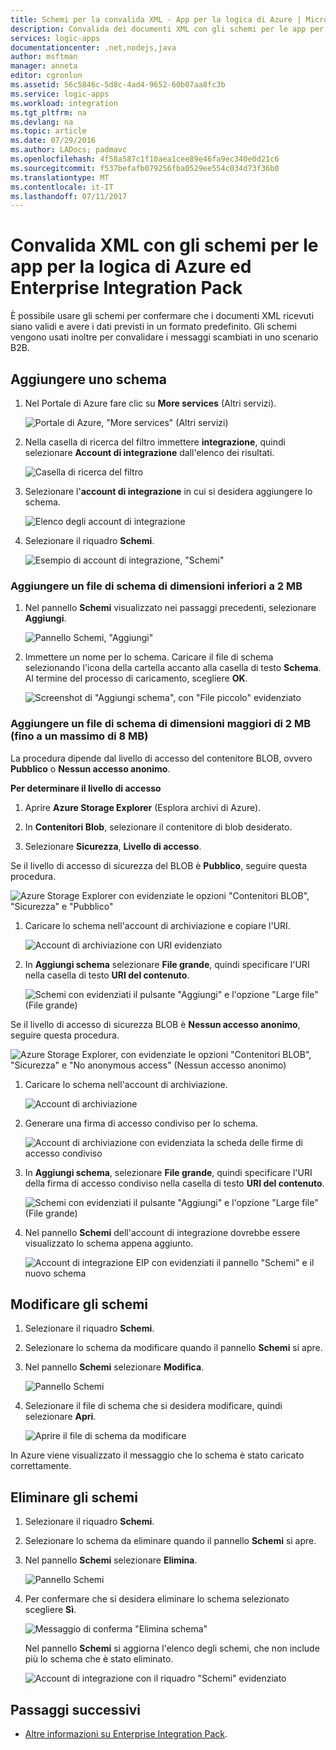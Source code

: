 ```yaml
---
title: Schemi per la convalida XML - App per la logica di Azure | Microsoft Docs
description: Convalida dei documenti XML con gli schemi per le app per la logica di Azure ed Enterprise Integration Pack
services: logic-apps
documentationcenter: .net,nodejs,java
author: msftman
manager: anneta
editor: cgronlun
ms.assetid: 56c5846c-5d8c-4ad4-9652-60b07aa8fc3b
ms.service: logic-apps
ms.workload: integration
ms.tgt_pltfrm: na
ms.devlang: na
ms.topic: article
ms.date: 07/29/2016
ms.author: LADocs; padmavc
ms.openlocfilehash: 4f58a587c1f10aea1cee89e46fa9ec340e0d21c6
ms.sourcegitcommit: f537befafb079256fba0529ee554c034d73f36b0
ms.translationtype: MT
ms.contentlocale: it-IT
ms.lasthandoff: 07/11/2017
---
```

# <a name="validate-xml-with-schemas-for-azure-logic-apps-and-the-enterprise-integration-pack"></a>Convalida XML con gli schemi per le app per la logica di Azure ed Enterprise Integration Pack

È possibile usare gli schemi per confermare che i documenti XML ricevuti siano validi e avere i dati previsti in un formato predefinito. Gli schemi vengono usati inoltre per convalidare i messaggi scambiati in uno scenario B2B.

## <a name="add-a-schema"></a>Aggiungere uno schema

1. Nel Portale di Azure fare clic su **More services** (Altri servizi).

    ![Portale di Azure, "More services" (Altri servizi)](media/logic-apps-enterprise-integration-schemas/overview-11.png)

2. Nella casella di ricerca del filtro immettere **integrazione**, quindi selezionare **Account di integrazione** dall'elenco dei risultati.

    ![Casella di ricerca del filtro](media/logic-apps-enterprise-integration-schemas/overview-21.png)

3. Selezionare l'**account di integrazione** in cui si desidera aggiungere lo schema.

    ![Elenco degli account di integrazione](media/logic-apps-enterprise-integration-schemas/overview-31.png)

4. Selezionare il riquadro **Schemi**.

    ![Esempio di account di integrazione, "Schemi"](media/logic-apps-enterprise-integration-schemas/schema-11.png)

### <a name="add-a-schema-file-smaller-than-2-mb"></a>Aggiungere un file di schema di dimensioni inferiori a 2 MB

1. Nel pannello **Schemi** visualizzato nei passaggi precedenti, selezionare **Aggiungi**.

    ![Pannello Schemi, "Aggiungi"](media/logic-apps-enterprise-integration-schemas/schema-21.png)

2. Immettere un nome per lo schema. Caricare il file di schema selezionando l'icona della cartella accanto alla casella di testo **Schema**. Al termine del processo di caricamento, scegliere **OK**.

    ![Screenshot di "Aggiungi schema", con "File piccolo" evidenziato](media/logic-apps-enterprise-integration-schemas/schema-31.png)

### <a name="add-a-schema-file-larger-than-2-mb-up-to-8-mb-maximum"></a>Aggiungere un file di schema di dimensioni maggiori di 2 MB (fino a un massimo di 8 MB)

La procedura dipende dal livello di accesso del contenitore BLOB, ovvero **Pubblico** o **Nessun accesso anonimo**.

**Per determinare il livello di accesso**

1.  Aprire **Azure Storage Explorer** (Esplora archivi di Azure). 

2.  In **Contenitori Blob**, selezionare il contenitore di blob desiderato. 

3.  Selezionare **Sicurezza**, **Livello di accesso**.

Se il livello di accesso di sicurezza del BLOB è **Pubblico**, seguire questa procedura.

![Azure Storage Explorer con evidenziate le opzioni "Contenitori BLOB", "Sicurezza" e "Pubblico"](media/logic-apps-enterprise-integration-schemas/blob-public.png)

1. Caricare lo schema nell'account di archiviazione e copiare l'URI.

    ![Account di archiviazione con URI evidenziato](media/logic-apps-enterprise-integration-schemas/schema-blob.png)

2. In **Aggiungi schema** selezionare **File grande**, quindi specificare l'URI nella casella di testo **URI del contenuto**.

    ![Schemi con evidenziati il pulsante "Aggiungi" e l'opzione "Large file" (File grande)](media/logic-apps-enterprise-integration-schemas/schema-largefile.png)

Se il livello di accesso di sicurezza BLOB è **Nessun accesso anonimo**, seguire questa procedura.

![Azure Storage Explorer, con evidenziate le opzioni "Contenitori BLOB", "Sicurezza" e "No anonymous access" (Nessun accesso anonimo)](media/logic-apps-enterprise-integration-schemas/blob-1.png)

1. Caricare lo schema nell'account di archiviazione.

    ![Account di archiviazione](media/logic-apps-enterprise-integration-schemas/blob-3.png)

2. Generare una firma di accesso condiviso per lo schema.

    ![Account di archiviazione con evidenziata la scheda delle firme di accesso condiviso](media/logic-apps-enterprise-integration-schemas/blob-2.png)

3. In **Aggiungi schema**, selezionare **File grande**, quindi specificare l'URI della firma di accesso condiviso nella casella di testo **URI del contenuto**.

    ![Schemi con evidenziati il pulsante "Aggiungi" e l'opzione "Large file" (File grande)](media/logic-apps-enterprise-integration-schemas/schema-largefile.png)

4. Nel pannello **Schemi** dell'account di integrazione dovrebbe essere visualizzato lo schema appena aggiunto.

    ![Account di integrazione EIP con evidenziati il pannello "Schemi" e il nuovo schema](media/logic-apps-enterprise-integration-schemas/schema-41.png)

## <a name="edit-schemas"></a>Modificare gli schemi

1. Selezionare il riquadro **Schemi**.

2. Selezionare lo schema da modificare quando il pannello **Schemi** si apre.

3. Nel pannello **Schemi** selezionare **Modifica**.

    ![Pannello Schemi](media/logic-apps-enterprise-integration-schemas/edit-12.png)

4. Selezionare il file di schema che si desidera modificare, quindi selezionare **Apri**.

    ![Aprire il file di schema da modificare](media/logic-apps-enterprise-integration-schemas/edit-31.png)

In Azure viene visualizzato il messaggio che lo schema è stato caricato correttamente.

## <a name="delete-schemas"></a>Eliminare gli schemi

1. Selezionare il riquadro **Schemi**.

2. Selezionare lo schema da eliminare quando il pannello **Schemi** si apre.

3. Nel pannello **Schemi** selezionare **Elimina**.

    ![Pannello Schemi](media/logic-apps-enterprise-integration-schemas/delete-12.png)

4. Per confermare che si desidera eliminare lo schema selezionato scegliere **Sì**.

    ![Messaggio di conferma "Elimina schema"](media/logic-apps-enterprise-integration-schemas/delete-21.png)

    Nel pannello **Schemi** si aggiorna l'elenco degli schemi, che non include più lo schema che è stato eliminato.

    ![Account di integrazione con il riquadro "Schemi" evidenziato](media/logic-apps-enterprise-integration-schemas/delete-31.png)

## <a name="next-steps"></a>Passaggi successivi
* [Altre informazioni su Enterprise Integration Pack](logic-apps-enterprise-integration-overview.md "Informazioni su Enterprise Integration Pack").  

